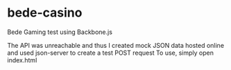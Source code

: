 # bede-casino
Bede Gaming test using Backbone.js

The API was unreachable and thus I created mock JSON data hosted online and used json-server to create a test POST request
To use, simply open index.html
